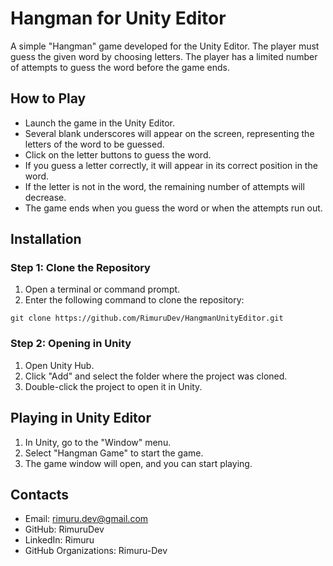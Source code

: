 ﻿# Hangman for Unity Editor

A simple "Hangman" game developed for the Unity Editor. The player must guess the given word by choosing letters. The
player has a limited number of attempts to guess the word before the game ends.

## How to Play

- Launch the game in the Unity Editor.
- Several blank underscores will appear on the screen, representing the letters of the word to be guessed.
- Click on the letter buttons to guess the word.
- If you guess a letter correctly, it will appear in its correct position in the word.
- If the letter is not in the word, the remaining number of attempts will decrease.
- The game ends when you guess the word or when the attempts run out.

## Installation

### Step 1: Clone the Repository

1. Open a terminal or command prompt.
2. Enter the following command to clone the repository:

```text
git clone https://github.com/RimuruDev/HangmanUnityEditor.git
```

### Step 2: Opening in Unity

1. Open Unity Hub.
2. Click "Add" and select the folder where the project was cloned.
3. Double-click the project to open it in Unity.

## Playing in Unity Editor

1. In Unity, go to the "Window" menu.
2. Select "Hangman Game" to start the game.
3. The game window will open, and you can start playing.

## Contacts

- Email: rimuru.dev@gmail.com
- GitHub: RimuruDev
- LinkedIn: Rimuru
- GitHub Organizations: Rimuru-Dev

